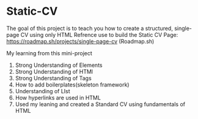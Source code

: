 # Static-CV
The goal of this project is to teach you how to create a structured, single-page CV using only HTML
Refrence use to build the Static CV Page: https://roadmap.sh/projects/single-page-cv (Roadmap.sh)

My learning from this mini-project
  1. Strong Understanding of Elements
  2. Strong Understanding of HTMl
  3. Strong Understanding of Tags
  4. How to add boilerplates(skeleton framework)
  5. Understanding of LIst
  6. How hyperlinks are used in HTML
  7. Used my leaning and created a Standard CV using fundamentals of HTML
